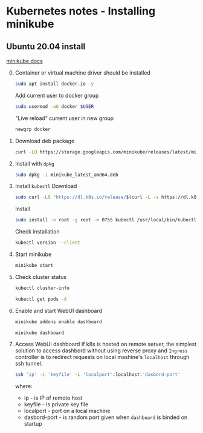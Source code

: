 # Kubernetes notes - Installing minikube

## Ubuntu 20.04 install

[minikube docs](https://minikube.sigs.k8s.io/docs/start/)

0. Container or virtual machine driver should be installed

    ```bash
    sudo apt install docker.io -y
    ```

    Add current user to docker group

    ```bash
    sudo usermod -aG docker $USER
    ```

    "Live reload" current user in new group

    ```bash
    newgrp docker
    ```

1. Download deb package

    ```bash
    curl -LO https://storage.googleapis.com/minikube/releases/latest/minikube_latest_amd64.deb
    ```

2. Install with `dpkg`

    ```bash
    sudo dpkg -i minikube_latest_amd64.deb
    ```

3. Install `kubectl`
    Download

    ```bash
    sudo curl -LO "https://dl.k8s.io/release/$(curl -L -s https://dl.k8s.io/release/stable.txt)/bin/linux/amd64/kubectl"
    ```

    Install

    ```bash
    sudo install -o root -g root -m 0755 kubectl /usr/local/bin/kubectl
    ```

    Check installation

    ```bash
    kubectl version --client
    ```

4. Start minikube

    ```bash
    minikube start
    ```

5. Check cluster status

    ```bash
    kubectl cluster-info
    ```

    ```bash
    kubectl get pods -A
    ```

6. Enable and start WebUI dashboard

    ```bash
    minikube addons enable dashboard
    ```

    ```bash
    minikube dashboard
    ```

7. Access WebUI dashboard
    If k8s is hosted on remote server, the simplest solution to access dashbord without using reverse proxy and `Ingress` controller is to redirect requests on local mashine's `localhost` through ssh tunnel.

    ```bash
    ssh 'ip' -i 'keyfile' -L 'localport':localhost:'dasbord-port'
    ```

    where:
    - ip - is IP of remote host
    - keyfile - is private key file
    - localport - port on a local machine
    - dasbord-port - is random port given when `dashboard` is binded on startup
